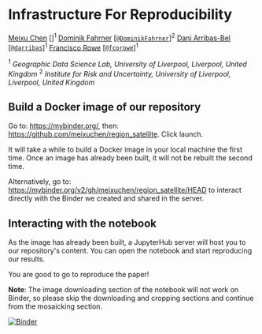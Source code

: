 # Infrastructure For Reproducibility

[Meixu Chen]() [[]()]<sup>1</sup>
[Dominik Fahrner]() [[`@DominikFahrner`](https://twitter.com/DominikFahrner)]<sup>2</sup>
[Dani Arribas-Bel](http://darribas.org) [[`@darribas`](https://twitter.com/darribas)]<sup>1</sup>
[Francisco Rowe](http://www.franciscorowe.com) [[`@fcorowe`](http://twitter.com/fcorowe)]<sup>1</sup>

<sup>1</sup> *Geographic Data Science Lab, University of Liverpool, Liverpool, United Kingdom*
<sup>2</sup> *Institute for Risk and Uncertainty, University of Liverpool, Liverpool, United Kingdom*

## Build a Docker image of our repository

Go to: https://mybinder.org/, then: https://github.com/meixuchen/region_satellite. Click launch. 

It will take a while to build a Docker image in your local machine the first time. Once an image has already been built, it will not be rebuilt the second time. 

Alternatively, go to: https://mybinder.org/v2/gh/meixuchen/region_satellite/HEAD to interact directly with the Binder we created and shared in the server.

## Interacting with the notebook

As the image has already been built, a JupyterHub server will host you to our repository's content. You can open the notebook and start reproducing our results. 

You are good to go to reproduce the paper!

**Note**: The image downloading section of the notebook will not work on Binder, so please skip the downloading and cropping sections and continue from the mosaicking section. 


[![Binder](https://mybinder.org/badge_logo.svg)](https://mybinder.org/v2/gh/meixuchen/region_satellite/master)
